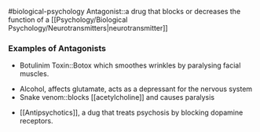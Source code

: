 #biological-psychology 
Antagonist::a drug that blocks or decreases the function of a [[Psychology/Biological Psychology/Neurotransmitters|neurotransmitter]]
<!--SR:!2023-12-21,3,250-->

### Examples of Antagonists
* Botulinim Toxin::Botox which smoothes wrinkles by paralysing facial muscles.
<!--SR:!2023-12-21,3,250-->
* Alcohol, affects glutamate, acts as a depressant for the nervous system
* Snake venom::blocks [[acetylcholine]] and causes paralysis
<!--SR:!2023-12-21,3,250-->
* [[Antipsychotics]], a dug that treats psychosis by blocking dopamine receptors.